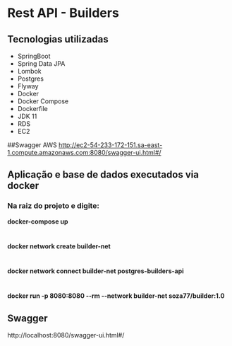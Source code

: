 # Rest API - Builders
## Tecnologias utilizadas
* SpringBoot
* Spring Data JPA
* Lombok
* Postgres
* Flyway
* Docker
* Docker Compose
* Dockerfile
* JDK 11
* RDS
* EC2

##Swagger AWS
http://ec2-54-233-172-151.sa-east-1.compute.amazonaws.com:8080/swagger-ui.html#/

## Aplicação e base de dados executados via docker
### Na raiz do projeto e digite:
**docker-compose up**
#
**docker network create builder-net**
#
**docker network connect builder-net postgres-builders-api**
#
**docker run -p 8080:8080 --rm --network builder-net soza77/builder:1.0**

## Swagger
http://localhost:8080/swagger-ui.html#/
